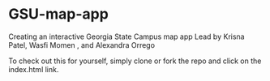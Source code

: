# GSU-map-app
Creating an interactive Georgia State Campus map app
Lead by Krisna Patel, Wasfi Momen , and Alexandra Orrego

To check out this for yourself, simply clone or fork the repo and click on the index.html link.
